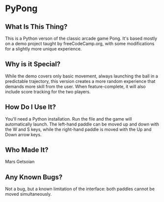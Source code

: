 # PyPong

## What Is This Thing?
This is a Python verson of the classic arcade game Pong. It's based mostly on a demo project taught by freeCodeCamp.org, with some modifications for a slightly more unique experience.

## Why is it Special?
While the demo covers only basic movement, always launching the ball in a predictable trajectory, this version creates a more random experience that demands more skill from the user. When feature-complete, it will also include score tracking for the two players.

## How Do I Use It?
You'll need a Python installation. Run the file and the game will automatically launch. The left-hand paddle can be moved up and down with the W and S keys, while the right-hand paddle is moved with the Up and Down arrow keys.

## Who Made It?
Mars Getsoian

## Any Known Bugs?
Not a bug, but a known limitation of the interface: both paddles cannot be moved simultaneously.